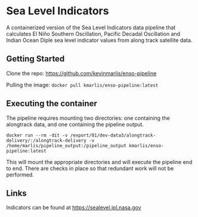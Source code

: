 # Sea Level Indicators

A containerized version of the Sea Level Indicators data pipeline that calculates El Niño Southern Oscillation, Pacific Decadal Oscillation and Indian Ocean Diple sea level indicator values from along track satellite data.

## Getting Started

Clone the repo: https://github.com/kevinmarlis/enso-pipeline

Pulling the image: `docker pull kmarlis/enso-pipeline:latest`

## Executing the container

The pipeline requires mounting two directories: one containing the alongtrack data, and one containing the pipeline output. 

```
docker run --rm -dit -v /export/01/dev-data3/alongtrack-delivery/:/alongtrack-delivery -v /home/marlis/pipeline_output:/pipeline_output kmarlis/enso-pipeline:latest
```

This will mount the appropriate directories and will execute the pipeline end to end. There are checks in place so that redundant work will not be performed.

## Links
Indicators can be found at https://sealevel.jpl.nasa.gov